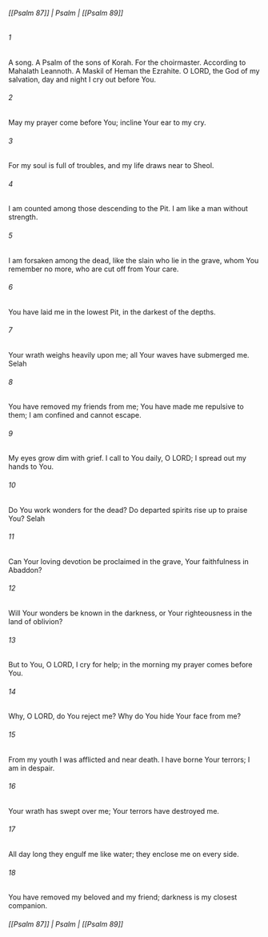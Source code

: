 ###### [[Psalm 87]] | Psalm | [[Psalm 89]]

###### 1
A song. A Psalm of the sons of Korah. For the choirmaster. According to Mahalath Leannoth. A Maskil of Heman the Ezrahite. O LORD, the God of my salvation, day and night I cry out before You.
###### 2
May my prayer come before You; incline Your ear to my cry.
###### 3
For my soul is full of troubles, and my life draws near to Sheol.
###### 4
I am counted among those descending to the Pit. I am like a man without strength.
###### 5
I am forsaken among the dead, like the slain who lie in the grave, whom You remember no more, who are cut off from Your care.
###### 6
You have laid me in the lowest Pit, in the darkest of the depths.
###### 7
Your wrath weighs heavily upon me; all Your waves have submerged me. Selah
###### 8
You have removed my friends from me; You have made me repulsive to them; I am confined and cannot escape.
###### 9
My eyes grow dim with grief. I call to You daily, O LORD; I spread out my hands to You.
###### 10
Do You work wonders for the dead? Do departed spirits rise up to praise You? Selah
###### 11
Can Your loving devotion be proclaimed in the grave, Your faithfulness in Abaddon?
###### 12
Will Your wonders be known in the darkness, or Your righteousness in the land of oblivion?
###### 13
But to You, O LORD, I cry for help; in the morning my prayer comes before You.
###### 14
Why, O LORD, do You reject me? Why do You hide Your face from me?
###### 15
From my youth I was afflicted and near death. I have borne Your terrors; I am in despair.
###### 16
Your wrath has swept over me; Your terrors have destroyed me.
###### 17
All day long they engulf me like water; they enclose me on every side.
###### 18
You have removed my beloved and my friend; darkness is my closest companion.

###### [[Psalm 87]] | Psalm | [[Psalm 89]]
